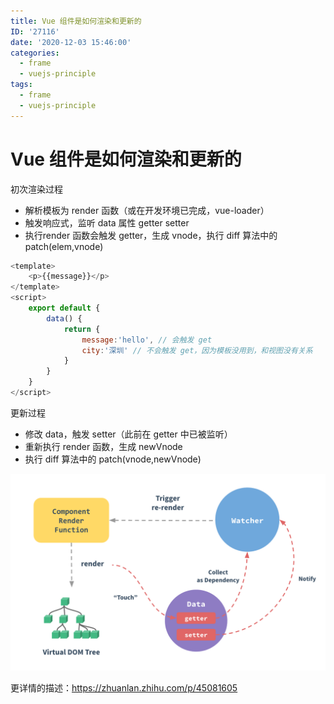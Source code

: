 ```yaml
---
title: Vue 组件是如何渲染和更新的
ID: '27116'
date: '2020-12-03 15:46:00'
categories:
  - frame
  - vuejs-principle
tags:
  - frame
  - vuejs-principle
---
```


# Vue 组件是如何渲染和更新的

初次渲染过程

- 解析模板为 render 函数（或在开发环境已完成，vue-loader）
- 触发响应式，监听 data 属性 getter setter
- 执行render 函数会触发 getter，生成 vnode，执行 diff 算法中的patch(elem,vnode)

``` js 
<template>
    <p>{{message}}</p>
</template>
<script>
    export default {
        data() {
            return {
                message:'hello', // 会触发 get
                city:'深圳' // 不会触发 get，因为模板没用到，和视图没有关系
            }
        }
    }
</script>
```

更新过程

- 修改 data，触发 setter（此前在 getter 中已被监听）
- 重新执行 render 函数，生成 newVnode
- 执行 diff 算法中的 patch(vnode,newVnode)

![](./images/3672746512.png)

更详情的描述：https://zhuanlan.zhihu.com/p/45081605
 
 
 
 
 
 
 
 
 
 
 
 
 
 
 
 
 
 
 
 
 
